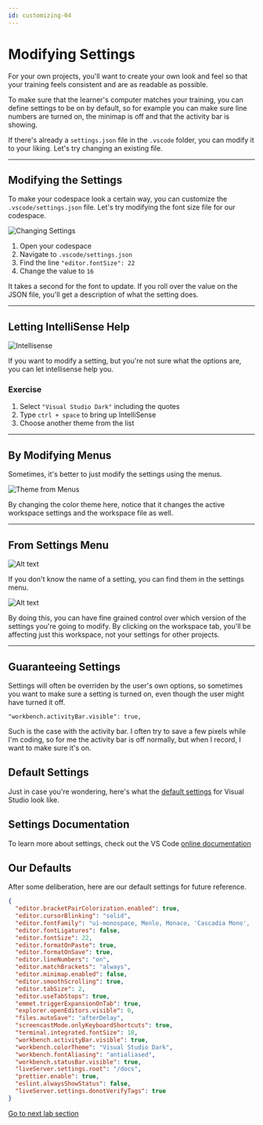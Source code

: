 ```yaml
---
id: customizing-04
---
```

# Modifying Settings

For your own projects, you'll want to create your own look and feel so that your training feels consistent and are as readable as possible.

To make sure that the learner's computer matches your training, you can define settings to be on by default, so for example you can make sure line numbers are turned on, the minimap is off and that the activity bar is showing.

If there's already a `settings.json` file in the `.vscode` folder, you can modify it to your liking. Let's try changing an existing file.

---

## Modifying the Settings

To make your codespace look a certain way, you can customize the `.vscode/settings.json` file. Let's try modifying the font size file for our codespace.

![Changing Settings](screenshots/2022-11-07_19-39-34.png)

1. Open your codespace
1. Navigate to `.vscode/settings.json`
1. Find the line `"editor.fontSize": 22`
1. Change the value to `16`

It takes a second for the font to update. If you roll over the value on the JSON file, you'll get a description of what the setting does.

---

## Letting IntelliSense Help

![Intellisense](screenshots/2022-11-07_23-12-40.png)

If you want to modify a setting, but you're not sure what the options are, you can let intellisense help you.

### Exercise
1. Select `"Visual Studio Dark"` including the quotes
1. Type `ctrl + space` to bring up IntelliSense
1. Choose another theme from the list

---

## By Modifying Menus

Sometimes, it's better to just modify the settings using the menus.

![Theme from Menus](screenshots/2022-11-07_23-16-19.png)

By changing the color theme here, notice that it changes the active workspace settings and the workspace file as well.

---

## From Settings Menu

![Alt text](screenshots/2022-11-07_23-20-01.png)

If you don't know the name of a setting, you can find them in the settings menu.

![Alt text](screenshots/2022-11-07_23-28-32.png)

By doing this, you can have fine grained control over which version of the settings you're going to modify. By clicking on the workspace tab, you'll be affecting just this workspace, not your settings for other projects.

---

## Guaranteeing Settings

Settings will often be overriden by the user's own options, so sometimes you want to make sure a setting is turned on, even though the user might have turned it off.

`"workbench.activityBar.visible": true,`

Such is the case with the activity bar. I often try to save a few pixels while I'm  coding, so for me the activity bar is off normally, but when I record, I want to make sure it's on.


## Default Settings

Just in case you're wondering, here's what the [default settings](https://code.visualstudio.com/docs/getstarted/settings#_default-settings) for Visual Studio look like.


## Settings Documentation

To learn more about settings, check out the VS Code [online documentation](https://code.visualstudio.com/docs/getstarted/settings)

## Our Defaults

After some deliberation, here are our default settings for future reference.

```json
{
  "editor.bracketPairColorization.enabled": true,
  "editor.cursorBlinking": "solid",
  "editor.fontFamily": "ui-monospace, Menlo, Monaco, 'Cascadia Mono', 'Segoe UI Mono', 'Roboto Mono', 'Oxygen Mono', 'Ubuntu Monospace', 'Source Code Pro', 'Fira Mono', 'Droid Sans Mono', 'Courier New', monospace",
  "editor.fontLigatures": false,
  "editor.fontSize": 22,
  "editor.formatOnPaste": true,
  "editor.formatOnSave": true,
  "editor.lineNumbers": "on",
  "editor.matchBrackets": "always",
  "editor.minimap.enabled": false,
  "editor.smoothScrolling": true,
  "editor.tabSize": 2,
  "editor.useTabStops": true,
  "emmet.triggerExpansionOnTab": true,
  "explorer.openEditors.visible": 0,
  "files.autoSave": "afterDelay",
  "screencastMode.onlyKeyboardShortcuts": true,
  "terminal.integrated.fontSize": 18,
  "workbench.activityBar.visible": true,
  "workbench.colorTheme": "Visual Studio Dark",
  "workbench.fontAliasing": "antialiased",
  "workbench.statusBar.visible": true,
  "liveServer.settings.root": "/docs",
  "prettier.enable": true,
  "eslint.alwaysShowStatus": false,
  "liveServer.settings.donotVerifyTags": true
}
```

[Go to next lab section](/ray/lab-5.html)